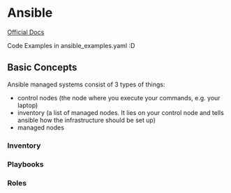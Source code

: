 # Ansible

[Official Docs](https://docs.ansible.com/)

Code Examples in ansible_examples.yaml :D

## Basic Concepts

Ansible managed systems consist of 3 types of things:
- control nodes (the node where you execute your commands, e.g. your laptop)
- inventory (a list of managed nodes. It lies on your control node and tells ansible how the infrastructure should be set up)
- managed nodes

### Inventory

### Playbooks

### Roles

## 
